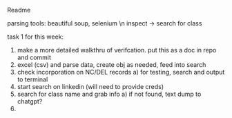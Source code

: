 Readme 

parsing tools: beautiful soup, selenium \n
inspect -> search for class

task 1 for this week:
1) make a more detailed walkthru of verifcation. put this as a doc in repo and commit
2) excel (csv) and parse data, create obj as needed, feed into search 
3) check incorporation on NC/DEL records
    a) for testing, search and output to terminal
3) start search on linkedin (will need to provide creds) 
4) search for class name and grab info
    a) if not found, text dump to chatgpt?
5) 